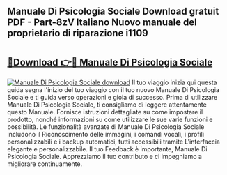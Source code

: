 ## Manuale Di Psicologia Sociale Download gratuit PDF - Part-8zV Italiano Nuovo manuale del proprietario di riparazione i1109

# <h2><a href="http://dfgo145.blite.top/?on=Manuale+Di+Psicologia+Sociale">🔗Download 👉🔴 Manuale Di Psicologia Sociale</a></h2>

[![Manuale Di Psicologia Sociale download](https://i.imgur.com/lujVjoI.png)](http://dfgo145.blite.top/?on=Manuale+Di+Psicologia+Sociale)
Il tuo viaggio inizia qui questa guida segna l'inizio del tuo viaggio con il tuo nuovo Manuale Di Psicologia Sociale e ti guida verso operazioni e gioia di successo. Prima di utilizzare Manuale Di Psicologia Sociale, ti consigliamo di leggere attentamente questo Manuale. Fornisce istruzioni dettagliate su come impostare il prodotto, nonché informazioni su come utilizzare le sue varie funzioni e possibilità. Le funzionalità avanzate di Manuale Di Psicologia Sociale includono il Riconoscimento delle immagini, i comandi vocali, i profili personalizzabili e i backup automatici, tutti accessibili tramite L'interfaccia elegante e personalizzabile. Il tuo Feedback è importante, Manuale Di Psicologia Sociale. Apprezziamo il tuo contributo e ci impegniamo a migliorare continuamente.
